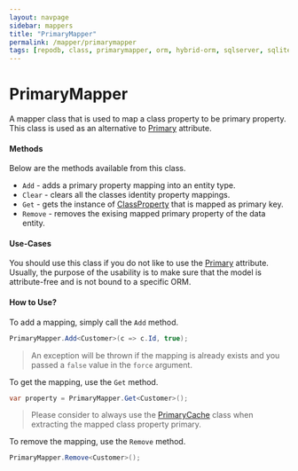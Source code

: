 ```yaml
---
layout: navpage
sidebar: mappers
title: "PrimaryMapper"
permalink: /mapper/primarymapper
tags: [repodb, class, primarymapper, orm, hybrid-orm, sqlserver, sqlite, mysql, postgresql]
---
```


# PrimaryMapper

A mapper class that is used to map a class property to be primary property. This class is used as an alternative to [Primary](/attribute/primary) attribute.

#### Methods

Below are the methods available from this class.

- `Add` - adds a primary property mapping into an entity type.
- `Clear` - clears all the classes identity property mappings.
- `Get` - gets the instance of [ClassProperty](/class/classproperty) that is mapped as primary key.
- `Remove` - removes the exising mapped primary property of the data entity.

#### Use-Cases

You should use this class if you do not like to use the [Primary](/attribute/primary) attribute. Usually, the purpose of the usability is to make sure that the model is attribute-free and is not bound to a specific ORM.

#### How to Use?

To add a mapping, simply call the `Add` method.

```csharp
PrimaryMapper.Add<Customer>(c => c.Id, true);
```

> An exception will be thrown if the mapping is already exists and you passed a `false` value in the `force` argument.

To get the mapping, use the `Get` method.

```csharp
var property = PrimaryMapper.Get<Customer>();
```

> Please consider to always use the [PrimaryCache](/cacher/identitycache) class when extracting the mapped class property primary.

To remove the mapping, use the `Remove` method.

```csharp
PrimaryMapper.Remove<Customer>();
```
